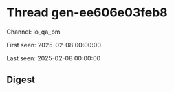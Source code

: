 # Thread gen-ee606e03feb8
Channel: io_qa_pm

First seen: 2025-02-08 00:00:00

Last seen: 2025-02-08 00:00:00

## Digest


